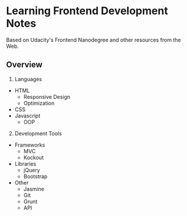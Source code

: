 Learning Frontend Development Notes
===================
Based on Udacity's Frontend Nanodegree and other resources from the Web.

Overview 
-------------

1. Languages 
- HTML
	- Responsive Design
	- Optimization
- CSS
- Javascript
	- OOP
2. Development Tools
- Frameworks
	- MVC
	- Kockout
- Libraries
	- jQuery
	- Bootstrap
- Other
	- Jasmine
	- Git
	- Grunt
	- API


